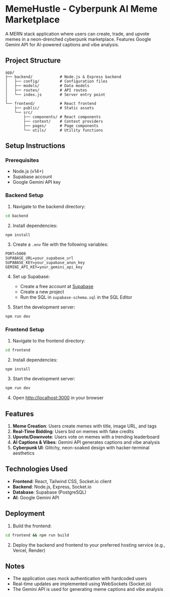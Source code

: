  # MemeHustle - Cyberpunk AI Meme Marketplace

A MERN stack application where users can create, trade, and upvote memes in a neon-drenched cyberpunk marketplace. Features Google Gemini API for AI-powered captions and vibe analysis.

## Project Structure

```
app/
├── backend/            # Node.js & Express backend
│   ├── config/         # Configuration files
│   ├── models/         # Data models
│   ├── routes/         # API routes
│   └── index.js        # Server entry point
│
└── frontend/           # React frontend
    ├── public/         # Static assets
    └── src/
        ├── components/ # React components
        ├── context/    # Context providers
        ├── pages/      # Page components
        └── utils/      # Utility functions
```

## Setup Instructions

### Prerequisites

- Node.js (v14+)
- Supabase account
- Google Gemini API key

### Backend Setup

1. Navigate to the backend directory:
```bash
cd backend
```

2. Install dependencies:
```bash
npm install
```

3. Create a `.env` file with the following variables:
```
PORT=5000
SUPABASE_URL=your_supabase_url
SUPABASE_KEY=your_supabase_anon_key
GEMINI_API_KEY=your_gemini_api_key
```

4. Set up Supabase:
   - Create a free account at [Supabase](https://supabase.com)
   - Create a new project
   - Run the SQL in `supabase-schema.sql` in the SQL Editor

5. Start the development server:
```bash
npm run dev
```

### Frontend Setup

1. Navigate to the frontend directory:
```bash
cd frontend
```

2. Install dependencies:
```bash
npm install
```

3. Start the development server:
```bash
npm run dev
```

4. Open [http://localhost:3000](http://localhost:3000) in your browser

## Features

1. **Meme Creation**: Users create memes with title, image URL, and tags
2. **Real-Time Bidding**: Users bid on memes with fake credits
3. **Upvote/Downvote**: Users vote on memes with a trending leaderboard
4. **AI Captions & Vibes**: Gemini API generates captions and vibe analysis
5. **Cyberpunk UI**: Glitchy, neon-soaked design with hacker-terminal aesthetics

## Technologies Used

- **Frontend**: React, Tailwind CSS, Socket.io client
- **Backend**: Node.js, Express, Socket.io
- **Database**: Supabase (PostgreSQL)
- **AI**: Google Gemini API

## Deployment

1. Build the frontend:
```bash
cd frontend && npm run build
```

2. Deploy the backend and frontend to your preferred hosting service (e.g., Vercel, Render)

## Notes

- The application uses mock authentication with hardcoded users
- Real-time updates are implemented using WebSockets (Socket.io)
- The Gemini API is used for generating meme captions and vibe analysis